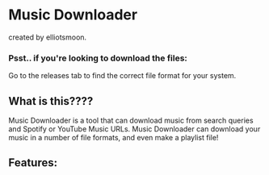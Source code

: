 # Music Downloader
created by elliotsmoon.

### Psst.. if you're looking to download the files:
Go to the releases tab to find the correct file format for your system.

## What is this????
Music Downloader is a tool that can download music from search queries and Spotify or YouTube Music URLs. Music Downloader can download your music in a number of file formats, and even make a playlist file!

## Features:

